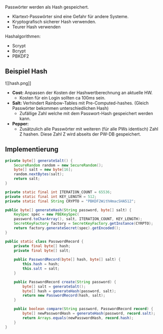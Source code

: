 Passwörter werden als Hash gespeichert.
- Klartext-Passwörter sind eine Gefahr für andere Systeme.
- Kryptografisch sicherer Hash verwenden.
- Teurer Hash verwenden

Hashalgorithmen:
- Scrypt
- Bcrypt
- PBKDF2

## Beispiel Hash

![[hash.png]]
- **Cost:** Anpassen der Kosten der Hashwertberechnung an aktuelle HW.
	- Kosten für ein Login sollten ca $100ms$ sein.
- **Salt:** Verhindert Rainbow-Tables mit Pre-Computed-hashes. (Gleich Passwörter bekommen unterschiedlichen Hash)
	- Zufällige Zahl welche mit dem Passwort-Hash gespeichert werden kann.
- **Pepper:**
	- Zusätzulich alle Passwörter mit weiteren (für alle PWs identisch) Zahl Z hashen. Diese Zahl Z wird abseits der PW-DB gespeichert.

## Implementierung
```java
private byte[] generateSalt() {
	SecureRandom random = new SecureRandom();
	byte[] salt = new byte[16];
	random.nextBytes(salt);
	return salt;
}

private static final int ITERATION_COUNT = 65536;
private static final int KEY_LENGTH = 512;
private static final String CRYPTO = "PBKDF2WithHmacSHA512";

public byte[] generateHash(String password, byte[] salt) {
	KeySpec spec = new PBEKeySpec(
	password.toCharArray(), salt, ITERATION_COUNT, KEY_LENGTH);
	SecretKeyFactory factory = SecretKeyFactory.getInstance(CYRPTO);
	return factory.generateSecret(spec).getEncoded();
}

public static class PasswordRecord {
	private final byte[] hash;
	private final byte[] salt;
	
	public PasswordRecord(byte[] hash, byte[] salt) {
		this.hash = hash;
		this.salt = salt;
	}

	public PasswordRecord create(String password) {
		byte[] salt = generateSalt();
		byte[] hash = generateHash(password, salt);
		return new PasswordRecord(hash, salt);
	}

	public boolean compare(String password, PasswordRecord record) {
		byte[] newPasswordHash = generateHash(password, record.salt);
		return Arrays.equals(newPasswordHash, record.hash);
	}
}
```

